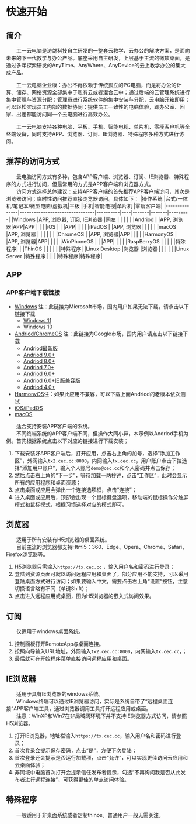 # 快速开始
## 简介
&emsp;&emsp;工一云电脑是涛勰科技自主研发的一整套云教学、云办公的解决方案，是面向未来的下一代教学与办公产品。底座采用自主研发，上层基于主流的微软桌面，是通过多年探索研发的AnyTime、AnyWhere、AnyDevice的云上教学办公的集大成产品。

&emsp;&emsp;工一云电脑企业版：办公不再依赖于传统孤立的PC电脑，而是将办公的计算、储存、网络资源全部集中于私有云或者混合云中；通过后端的云管理系统进行集中管理与资源分配；管理员进行系统软件的集中安装与分配，云电脑开箱即用；可以轻松实现员工内部的数据协同；提供员工一致性的电脑体验，即办公室、回家、出差都能访问同一个云电脑进行高效办公。

&emsp;&emsp;工一云电脑支持各种电脑、平板、手机、智能电视、单片机、零瘦客户机等全终端设备，同时支持APP、浏览器、订阅、IE浏览器、特殊程序多种方式进行访问。




## 推荐的访问方式
&emsp;&emsp;云电脑访问方式有多种，包含APP客户端、浏览器、订阅、IE浏览器、特殊程序的方式进行访问，但最常用的方式是APP客户端和浏览器方式。  
&emsp;&emsp;访问方式选择总体建议：支持APP客户端的首先推荐APP客户端访问，其次是浏览器访问；临时性访问推荐直接浏览器访问。具体如下：
|操作系统       |台式/一体机/笔记本/微型电脑/虚拟机|平板      |手机|智能电视|单片机  |零瘦客户端|
|---------------|--------------------------------|----------|----|-------|-------|---------|
|Windows        |APP, 浏览器, 订阅, IE浏览器       |同左      |   |       |          |       |
|Andriod        |                                |APP, 浏览器|APP|APP    |        |       |
|iOS            |                                |          |APP|        |        |       |
|iPadOS         |                                |APP, 浏览器|   |       |        |       |
|macOS          |APP, 浏览器                      |          |   |       |        |       |
|ChromeOS       |                                |APP, 浏览器|APP|        |        |       |
|HarmonyOS      |                                |APP, 浏览器|APP|        |        |       |
|WinPhoneOS     |                                |          |APP|         |        |       |
|RaspBerryOS    |                                |          |   |         |特殊程序|       |
|ThinOS         |                                |           |  |         |       |特殊程序|
|Linux Desktop  |浏览器                          |浏览器     |   |         |       |       |
|Linux Server   |特殊程序                        |           |  |         |特殊程序|特殊程序|

<!-- * Windows+台式/笔记本/微型电脑：浏览器、IE浏览器、订阅
* Andriod/HarmonyOS/iOS+手机：APP客户端
* Andriod/HarmonyOS/iPadOS/macOS/ChromeOS+平板/一体机/笔记本：APP客户端、浏览器
* Linux Desktop(RaspBerryOS, Ubuntu, Debian, Centos, Redhat...)+单片机/虚拟机/台式/笔记本/微型电脑：浏览器
* Linux Server(RaspBerryOS, Ubuntu, Debian, Centos, Redhat...)+单片机/虚拟机/台式/笔记本/微型电脑：特殊程序
* ThinOS(Dell, HP...)+瘦客户端：特殊程序 -->

## APP
### APP客户端下载链接
* [Windows](https://apps.microsoft.com/store/detail/microsoft-%E8%BF%9C%E7%A8%8B%E6%A1%8C%E9%9D%A2/9WZDNCRFJ3PS) 注：此链接为Microsoft市场，国内用户如果无法下载，请点击以下链接下载
  * [Windows 11](https://tx.cec.cc/RDWeb/Pages/downloads/Microsoft_Remote_Desktop_for_Windows.AppxBundle)
  * [Windows 10](https://tx.cec.cc/RDWeb/Pages/downloads/Microsoft_Remote_Desktop_for_Windows.zip)
* [Andriod/ChromeOS](https://play.google.com/store/apps/details?id=com.microsoft.rdc.androidx&pli=1) 注：此链接为Google市场，国内用户请点击以下链接下载
  * [Andriod最新版](https://tx.cec.cc/RDWeb/Pages/downloads/Microsoft_Remote_Desktop_for_Andriod_Latest.apk)
  * [Andriod 9.0+](https://tx.cec.cc/RDWeb/Pages/downloads/Microsoft_Remote_Desktop_for_Andriod9.0.apk)
  * [Andriod 8.0+](https://tx.cec.cc/RDWeb/Pages/downloads/Microsoft_Remote_Desktop_for_Andriod8.0.apk)
  * [Andriod 7.0+](https://tx.cec.cc/RDWeb/Pages/downloads/Microsoft_Remote_Desktop_for_Andriod7.0.apk)
  * [Andriod 6.0+](https://tx.cec.cc/RDWeb/Pages/downloads/Microsoft_Remote_Desktop_for_Andriod6.0.apk)
  * [Andriod 6.0+旧版兼容版](https://tx.cec.cc/RDWeb/Pages/downloads/Microsoft_Remote_Desktop_for_Andriod_Old.apk)
  * [Andriod 4.0+](https://tx.cec.cc/RDWeb/Pages/downloads/Microsoft_Remote_Desktop_for_Andriod4.0.apk)
* [HarmonyOS](https://tx.cec.cc/RDWeb/Pages/downloads/Microsoft_Remote_Desktop_for_HarmonyOS.apk)注：如果此应用不兼容，可以下载上面Andriod的老版本依次测试
* [iOS/iPadOS](https://apps.apple.com/cn/app/microsoft-yuan-cheng-zhuo/id714464092)
* [macOS](https://apps.apple.com/us/app/microsoft-remote-desktop/id1295203466)

&emsp;&emsp;适合支持安装APP客户端的系统。  
&emsp;&emsp;不同终端系统的APP客户端不同，但操作大同小异，本示例以Andriod手机为例。首先根据系统点击以下对应的链接进行下载安装；
1. 下载安装好APP客户端后，打开应用，点击右上角的加号，选择“添加工作区”，外网输入`tx2.cec.cc:8000`，内网输入`tx.cec.cc`，用户账户点击下拉选择“添加用户账户”，输入个人账号`demo@cec.cc`和个人密码并点击保存；
2. 然后点击右上角的“下一步”，等待加载一两秒钟，点击“工作区”，此时会显示所有的应用程序和桌面资源；
3. 点击桌面或应用会弹出一个连接选项框，点击“连接”；
4. 进入桌面或应用后，顶部会出现一个鼠标键盘选项，移动端的鼠标操作分触屏模式和鼠标模式，根据习惯选择对应的模式即可。

## 浏览器
&emsp;&emsp;适用于所有安装有H5浏览器的桌面系统。  
&emsp;&emsp;目前主流的浏览器都支持Html5：360、Edge、Opera、Chrome、Safari、Firefox浏览器等。
1. H5浏览器只需输入`https://tx.cec.cc` ，<!-- ，后端会自动识别转向H5站点，即https://tx.cec.cc/rdweb/webclient ； -->输入用户名和密码进行登录；
2. 登陆到资源页面可就以访问远程应用和桌面了，部分应用不能支持，可以采用登陆桌面方式进行访问；如果要输入中文，需要点击右上角“设置”按钮，注意切换语言略有不同（单键Shift）；
3. 点击进入远程应用或桌面，图为H5浏览器的嵌入式访问效果。

## 订阅
&emsp;&emsp;仅适用于windows桌面系统。  
1. 控制面板打开RemoteApp与桌面连接。
2. 按照向导输入URL地址，外网输入`tx2.cec.cc:8000`，内网输入`tx.cec.cc`，；
3. 最后就可在开始程序菜单直接访问远程应用和桌面。


## IE浏览器
&emsp;&emsp;适用于具有IE浏览器的windows系统。  
&emsp;&emsp;Windows终端可以通过IE浏览器访问，实际是系统自带了“远程桌面连接”APP客户端工具，通过浏览器调用工具打开远程应用或桌面。  
&emsp;&emsp;注意：WinXP和Win7在非局域网环境下并不支持IE浏览器方式访问，请参照H5浏览器。

1. 打开IE浏览器，地址栏输入`https://tx.cec.cc`，<!--后端会自动识别转向H4站点，即https://tx.cec.cc/rdweb/pages/ ，-->输入用户名和密码进行登录；
2. 首次登录会提示保存密码，点击“是”，方便下次登陆；
3. 首次登录还会提示是否运行加载项，点击“允许”，可以实现更佳访问云应用和云桌面体验；
4. 非同域中电脑首次打开会提示信任发布者提示，勾选“不再询问我是否从此发布者进行远程连接”，可获得更佳的单点访问体验。

## 特殊程序
&emsp;&emsp;一般适用于非桌面系统或者定制thinos。普通用户一般无需关注。


